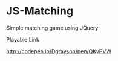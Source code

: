 # JS-Matching
Simple matching game using JQuery

Playable Link

http://codepen.io/Dgrayson/pen/QKyPVW
